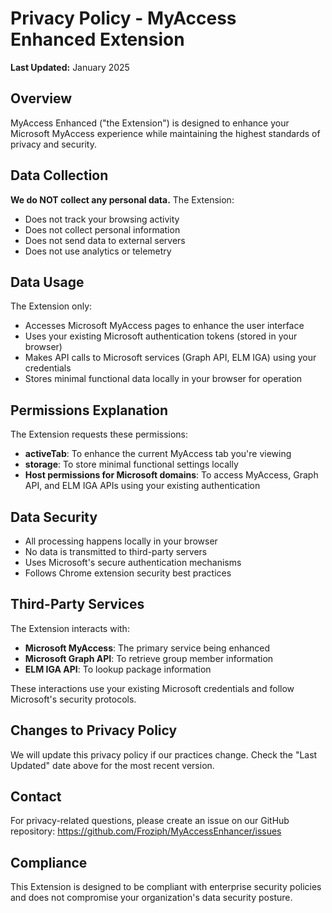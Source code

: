 # Privacy Policy - MyAccess Enhanced Extension

**Last Updated:** January 2025

## Overview
MyAccess Enhanced ("the Extension") is designed to enhance your Microsoft MyAccess experience while maintaining the highest standards of privacy and security.

## Data Collection
**We do NOT collect any personal data.** The Extension:
- Does not track your browsing activity
- Does not collect personal information
- Does not send data to external servers
- Does not use analytics or telemetry

## Data Usage
The Extension only:
- Accesses Microsoft MyAccess pages to enhance the user interface
- Uses your existing Microsoft authentication tokens (stored in your browser)
- Makes API calls to Microsoft services (Graph API, ELM IGA) using your credentials
- Stores minimal functional data locally in your browser for operation

## Permissions Explanation
The Extension requests these permissions:
- **activeTab**: To enhance the current MyAccess tab you're viewing
- **storage**: To store minimal functional settings locally
- **Host permissions for Microsoft domains**: To access MyAccess, Graph API, and ELM IGA APIs using your existing authentication

## Data Security
- All processing happens locally in your browser
- No data is transmitted to third-party servers
- Uses Microsoft's secure authentication mechanisms
- Follows Chrome extension security best practices

## Third-Party Services
The Extension interacts with:
- **Microsoft MyAccess**: The primary service being enhanced
- **Microsoft Graph API**: To retrieve group member information
- **ELM IGA API**: To lookup package information

These interactions use your existing Microsoft credentials and follow Microsoft's security protocols.

## Changes to Privacy Policy
We will update this privacy policy if our practices change. Check the "Last Updated" date above for the most recent version.

## Contact
For privacy-related questions, please create an issue on our GitHub repository:
https://github.com/Froziph/MyAccessEnhancer/issues

## Compliance
This Extension is designed to be compliant with enterprise security policies and does not compromise your organization's data security posture.